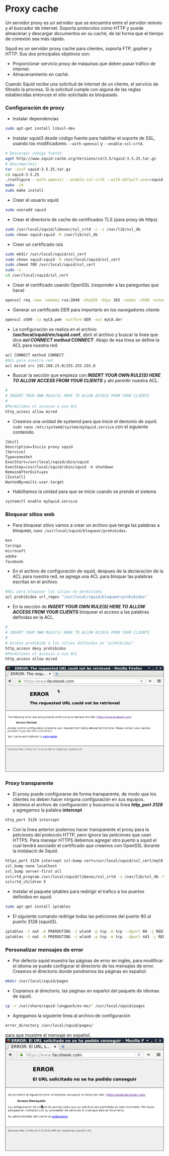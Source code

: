 # Proxy cache

Un servidor proxy es un servidor que se encuentra entre el servidor remoto y el buscador de internet. Soporta protocolos como HTTP y puede almacenar y descargar documentos en su caché, de tal forma que el tiempo de conexión sea más rápido.

Squid es un servidor proxy cache para clientes, soporta FTP, gopher y HTTP. Sus dos principales objetivos son:
* Proporcionar servicio proxy de máquinas que deben pasar tráfico de internet.
* Almacenamiento en caché.

Cuando Squid recibe una solicitud de internet de un cliente, el servicio de filtrado la procesa. Si la solicitud cumple con alguna de las reglas establecidas entonces el sitio solicitado es bloqueado.

### Configuración de proxy
* Instalar dependencias
```bash
sudo apt-get install libssl-dev
```
* Instalar squid3 desde código fuente para habilitar el soporte de SSL, usando los modificadores `--with-openssl` y `--enable-ssl-crtd`.
```bash
# Descargar código fuente
wget http://www.squid-cache.org/Versions/v3/3.5/squid-3.5.25.tar.gz
# Descomprimir
tar -zxvf squid-3.5.25.tar.gz
cd squid-3.5.25
./configure --with-openssl --enable-ssl-crtd --with-default-user=squid --prefix=/usr/local/squid
make -j4
sudo make install
```
* Crear el usuario squid
```bash
sudo useradd squid
```
* Crear el directorio de cache de certificados TLS (para proxy de https)
```bash
sudo /usr/local/squid/libexec/ssl_crtd -c -s /var/lib/ssl_db
sudo chown squid:squid -R /var/lib/ssl_db
```
* Crear un certificado raíz
```bash
sudo mkdir /usr/local/squid/ssl_cert
sudo chown squid:squid -R /usr/local/squid/ssl_cert
sudo chmod 700 /usr/local/squid/ssl_cert
sudo -s
cd /usr/local/squid/ssl_cert
```
* Crear el certificado usando OpenSSL (responder a las pareguntas que hace)
```bash
openssl req -new -newkey rsa:2048 -sha256 -days 365 -nodes -x509 -extensions v3_ca -keyout myCA.pem  -out myCA.pem
```
* Generar un certificado DER para importarlo en los navegadores cliente
```bash
openssl x509 -in myCA.pem -outform DER -out myCA.der
```
* La configuración se realiza en el archivo **/usr/local/squid/etc/squid.conf**, abrir el archivo y buscar la linea que dice ***acl CONNECT method CONNECT***. Abajo de esa linea se define la ACL para nuestra red.
```bash
acl CONNECT method CONNECT
#ACL para nuestra red
acl mired src 192.168.23.0/255.255.255.0
```
* Buscar la sección que empieza con ***INSERT YOUR OWN RULE(S) HERE TO ALLOW ACCESS FROM YOUR CLIENTS*** y ahí permitir nuestra ACL.
```bash
#
# INSERT YOUR OWN RULE(S) HERE TO ALLOW ACCESS FROM YOUR CLIENTS
#
#Permitimos el accesso a esa ACL
http_access allow mired
```
* Creamos una unidad de systemd para que inicie el demonio de squid. `sudo nano /etc/systemd/system/mySquid.service` con el siguiente contenido.
```
[Unit]
Description=Inicio proxy squid
[Service]
Type=oneshot
ExecStart=/usr/local/squid/sbin/squid
ExecStop=/usr/local/squid/sbin/squid -k shutdown
RemainAfterExit=yes
[Install]
WantedBy=multi-user.target
```
* Habilitamos la unidad para que se inicie cuando se prende el sistema
```bash
systemctl enable mySquid.service
```

### Bloquear sitios web
* Para bloquear sitios vamos a crear un archivo que tenga las palabras a bloquear, `nano /usr/local/squid/bloquear/prohibidas`.
```bash
msn
taringa
microsoft
adobe
facebook
```
* En el archivo de configuración de squid, despues de la declaración de la ACL para nuestra red, se agrega una ACL para bloquar las palabras escritas en el archivo.
```bash
#ACL para bloquear los sitios no permitidos
acl prohibidos url_regex "/usr/local/squid/bloquear/prohibidas"
```
* En la sección de ***INSERT YOUR OWN RULE(S) HERE TO ALLOW ACCESS FROM YOUR CLIENTS*** bloquear el acceso a las palabras definidas en la ACL.
```bash
#
# INSERT YOUR OWN RULE(S) HERE TO ALLOW ACCESS FROM YOUR CLIENTS
#
# Acceso prohibido a los sitios definidos en "prohibidas"
http_access deny prohibidos
#Permitimos el accesso a esa ACL
http_access allow mired
```
![Bloqueo](proxy.png)

### Proxy transparente

* El proxy puede configurarse de forma transparente, de modo que los clientes no deben hacer ninguna configuración en sus equipos.
* Abrimos el archivo de configuración y buscamos la linea ***http_port 3128*** y agregamos la palabra **intercept**
```bash
http_port 3128 intercept
```
* Con la linea anterior podemos hacer transparente el proxy para la petciones del protocolo HTTP, pero ignora las peticiones que usan HTTPS. Para manejar HTTPS debemos agregar otro puerto a squid el cual tendrá asociado el certificado que creamos con OpenSSL durante la instalació de Squid.
```bash
https_port 3129 intercept ssl-bump cert=/usr/local/squid/ssl_cert/myCA.pem generate-host-certificates=on dynamic_cert_mem_cache_size=4MB
ssl_bump none localhost
ssl_bump server-first all
sslcrtd_program /usr/local/squid/libexec/ssl_crtd -s /var/lib/ssl_db -M 4MB
sslcrtd_children 5
```
* Instalar el paquete iptables para redirigir el trafico a los puertos definidos en squid.
```bash
sudo apt-get install iptables
```
* El siguiente comando redirige todas las peticiones del puerto 80 al puerto 3128 (squid3).
```bash
iptables -t nat -A PREROUTING -i wlan0 -p tcp -m tcp --dport 80 -j REDIRECT --to-ports 3128
iptables -t nat -A PREROUTING -i wlan0 -p tcp -m tcp --dport 443 -j REDIRECT --to-ports 3129
```

### Personalizar mensajes de error
* Por defecto squid muestra las páginas de error en inglés, para modificar el idioma se puede configurar el directorio de los mensajes de error. Creamos el directorio donde pondremos las páginas en español:
```bash
mkdir /usr/local/squid/pages
```
* Copiamos al directorio, las páginas en español del paquete de idiomas de squid.
```bash
cp -r /usr/share/squid-langpack/es-mx/* /usr/local/squid/pages
```
* Agregamos la siguiente linea al archivo de configuración
```bash
error_directory /usr/local/squid/pages/
```
para que muestre el mensaje en español.
![Bloqueo](proxy2.png)
